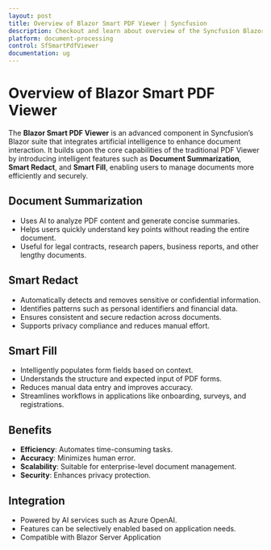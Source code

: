 ```yaml
---
layout: post
title: Overview of Blazor Smart PDF Viewer | Syncfusion
description: Checkout and learn about overview of the Syncfusion Blazor Smart PDF Viewer and much more details.
platform: document-processing
control: SfSmartPdfViewer
documentation: ug
---
```

# Overview of Blazor Smart PDF Viewer

The **Blazor Smart PDF Viewer** is an advanced component in Syncfusion’s Blazor suite that integrates artificial intelligence to enhance document interaction. It builds upon the core capabilities of the traditional PDF Viewer by introducing intelligent features such as **Document Summarization**, **Smart Redact**, and **Smart Fill**, enabling users to manage documents more efficiently and securely.

## Document Summarization

* Uses AI to analyze PDF content and generate concise summaries.
* Helps users quickly understand key points without reading the entire document.
* Useful for legal contracts, research papers, business reports, and other lengthy documents.

## Smart Redact

* Automatically detects and removes sensitive or confidential information.
* Identifies patterns such as personal identifiers and financial data.
* Ensures consistent and secure redaction across documents.
* Supports privacy compliance and reduces manual effort.

## Smart Fill

* Intelligently populates form fields based on context.
* Understands the structure and expected input of PDF forms.
* Reduces manual data entry and improves accuracy.
* Streamlines workflows in applications like onboarding, surveys, and registrations.

## Benefits

* **Efficiency**: Automates time-consuming tasks.
* **Accuracy**: Minimizes human error.
* **Scalability**: Suitable for enterprise-level document management.
* **Security**: Enhances privacy protection.

## Integration

* Powered by AI services such as Azure OpenAI.
* Features can be selectively enabled based on application needs.
* Compatible with Blazor Server Application
